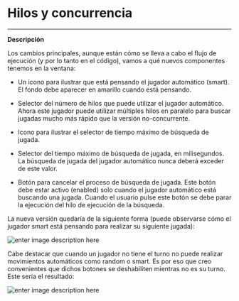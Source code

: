 <!--Creado por Jonathan Carrero -->

**Hilos y concurrencia**
==============
----------

**Descripción**

Los cambios principales, aunque están cómo se lleva a cabo el flujo de ejecución (y por lo tanto en el código), vamos a qué nuevos componentes tenemos en la ventana:

- Un icono para ilustrar que está pensando el jugador automático (smart). El fondo debe aparecer en amarillo cuando está pensando.

- Selector del número de hilos que puede utilizar el jugador automático. Ahora este jugador puede utilizar múltiples hilos en paralelo para buscar jugadas mucho más rápido que la versión no-concurrente.

- Icono para ilustrar el selector de tiempo máximo de búsqueda de jugada.

- Selector del tiempo máximo de búsqueda de jugada, en milisegundos. La búsqueda de jugada del jugador automático nunca deberá exceder de este valor.

- Botón para cancelar el proceso de búsqueda de jugada. Este botón debe estar activo (enabled) solo cuando el jugador automático está buscando una jugada. Cuando el usuario pulse este botón se debe parar la ejecución del hilo de ejecución de la búsqueda.

La nueva versión quedaría de la siguiente forma (puede observarse cómo el jugador smart está pensando para realizar su siguiente jugada):

![enter image description here](https://github.com/Joncarre/Java-language/blob/master/Programaci%C3%B3n%20en%20Java/Juegos%20usando%20MVC/images/6_1.png)

Cabe destacar que cuando un jugador no tiene el turno no puede realizar movimientos automáticos como random o smart. Es por eso que creo convenientes que dichos botones se deshabiliten mientras no es su turno. Este sería el resultado:

![enter image description here](https://github.com/Joncarre/Java-language/blob/master/Programaci%C3%B3n%20en%20Java/Juegos%20usando%20MVC/images/6_2.png)
